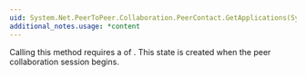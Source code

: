 ```yaml
---
uid: System.Net.PeerToPeer.Collaboration.PeerContact.GetApplications(System.Guid)
additional_notes.usage: *content
---
```


<p>Calling this method requires a <xref href="System.Security.Permissions.PermissionState"></xref> of <xref href="System.Security.Permissions.PermissionState.Unrestricted"></xref>. This state is created when the peer collaboration session begins.</p>


